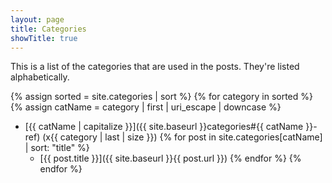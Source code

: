 ```yaml
---
layout: page
title: Categories
showTitle: true
---
```


This is a list of the categories that are used in the posts. They're listed alphabetically.

{% assign sorted = site.categories | sort %}
{% for category in sorted %}
{% assign catName = category | first | uri_escape | downcase %}
* [{{ catName | capitalize }}]({{ site.baseurl }}categories#{{ catName }}-ref) (x{{ category | last | size }})
{% for post in site.categories[catName] | sort: "title" %}
  * [{{ post.title }}]({{ site.baseurl }}{{ post.url }})
{% endfor %}
{% endfor %}
